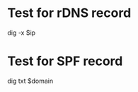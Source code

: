 <!-- TITLE: Dig Command -->
<!-- SUBTITLE: A quick summary of Dig Command -->

# Test for rDNS record

dig -x $ip

# Test for SPF record
dig txt $domain